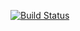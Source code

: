 [![Build Status](https://travis-ci.org/LeeJohnSalter/fars.svg?branch=master)](https://travis-ci.org/LeeJohnSalter/fars)
